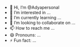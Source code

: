 - 👋 Hi, I’m @Adyapersonal
- 👀 I’m interested in ...
- 🌱 I’m currently learning ...
- 💞️ I’m looking to collaborate on ...
- 📫 How to reach me ...
- 😄 Pronouns: ...
- ⚡ Fun fact: ...

<!---
Adyapersonal/Adyapersonal is a ✨ special ✨ repository because its `README.md` (this file) appears on your GitHub profile.
You can click the Preview link to take a look at your changes.
--->
